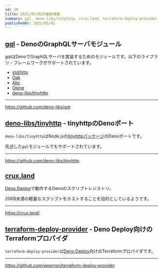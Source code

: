```yaml
---
id: 19
title: 2021/05/02の最新情報
summary: gql, deno-libs/tinyhttp, crux.land, terraform-deploy-provider
publishedAt: 2021/05/02
---
```


## [gql](https://github.com/deno-libs/gql) - DenoのGraphQLサーバモジュール

gqlはDenoでGraphQLサーバを実装するためのモジュールです。以下のライブラリ・フレームワークがサポートされています。

* [std/http](https://deno.land/std/http)
* [Oak](https://oakserver.github.io/oak/)
* [Abc](https://github.com/zhmushan/abc)
* [Opine](https://github.com/asos-craigmorten/opine)
* [deno-libs/tinyhttp](https://github.com/deno-libs/tinyhttp)

---

https://github.com/deno-libs/gql

## [deno-libs/tinyhttp](https://github.com/deno-libs/tinyhttp) - tinyhttpのDenoポート

`deno-libs/tinyhttp`はNode.jsの[tinyhttpパッケージ](https://github.com/talentlessguy/tinyhttp)のDenoポートです。

先述した`gql`モジュールでもサポートされています。

---

https://github.com/deno-libs/tinyhttp

## [crux.land](https://crux.land/)

[Deno Deploy](https://deno.com/deploy)で動作するDenoのスクリプトレジストリ。

20KB未満の軽量なスクリプトをホストすることを目的としているようです。

---

https://crux.land/

## [terraform-deploy-provider](https://github.com/wperron/terraform-deploy-provider) - Deno Deploy向けのTerraformプロパイダ

`terraform-deploy-provider`は[Deno Deploy](https://deno.com/deploy)向けのTerraformプロパイダです。

---

https://github.com/wperron/terraform-deploy-provider
